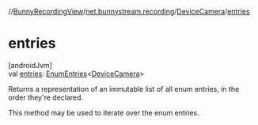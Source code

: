 //[BunnyRecordingView](../../../index.md)/[net.bunnystream.recording](../index.md)/[DeviceCamera](index.md)/[entries](entries.md)

# entries

[androidJvm]\
val [entries](entries.md): [EnumEntries](https://kotlinlang.org/api/latest/jvm/stdlib/kotlin-stdlib/kotlin.enums/-enum-entries/index.html)&lt;[DeviceCamera](index.md)&gt;

Returns a representation of an immutable list of all enum entries, in the order they're declared.

This method may be used to iterate over the enum entries.
